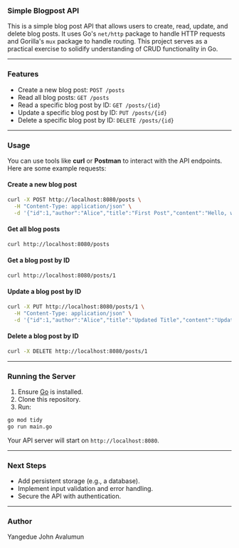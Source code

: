 ### Simple Blogpost API

This is a simple blog post API that allows users to create, read, update, and delete blog posts. It uses Go's `net/http` package to handle HTTP requests and Gorilla's `mux` package to handle routing. This project serves as a practical exercise to solidify understanding of CRUD functionality in Go.

---

### Features

- Create a new blog post: `POST /posts`
- Read all blog posts: `GET /posts`
- Read a specific blog post by ID: `GET /posts/{id}`
- Update a specific blog post by ID: `PUT /posts/{id}`
- Delete a specific blog post by ID: `DELETE /posts/{id}`

---

### Usage

You can use tools like **curl** or **Postman** to interact with the API endpoints. Here are some example requests:

#### Create a new blog post

```bash
curl -X POST http://localhost:8080/posts \
  -H "Content-Type: application/json" \
  -d '{"id":1,"author":"Alice","title":"First Post","content":"Hello, world!"}'
````

#### Get all blog posts

```bash
curl http://localhost:8080/posts
```

#### Get a blog post by ID

```bash
curl http://localhost:8080/posts/1
```

#### Update a blog post by ID

```bash
curl -X PUT http://localhost:8080/posts/1 \
  -H "Content-Type: application/json" \
  -d '{"id":1,"author":"Alice","title":"Updated Title","content":"Updated content"}'
```

#### Delete a blog post by ID

```bash
curl -X DELETE http://localhost:8080/posts/1
```

---

### Running the Server

1. Ensure [Go](https://golang.org/dl/) is installed.
2. Clone this repository.
3. Run:

```bash
go mod tidy
go run main.go
```

Your API server will start on `http://localhost:8080`.

---

### Next Steps

* Add persistent storage (e.g., a database).
* Implement input validation and error handling.
* Secure the API with authentication.

---

### Author

Yangedue John Avalumun


